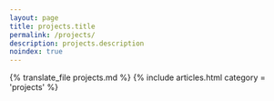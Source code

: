 ```yaml
---
layout: page
title: projects.title
permalink: /projects/
description: projects.description
noindex: true
---
```

{% translate_file projects.md %}
{% include articles.html category = 'projects' %}
